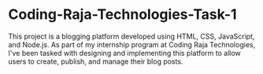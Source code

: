 # Coding-Raja-Technologies-Task-1
This project is a blogging platform developed using HTML, CSS, JavaScript, and Node.js. As part of my internship program at Coding Raja Technologies, I've been tasked with designing and implementing this platform to allow users to create, publish, and manage their blog posts.
